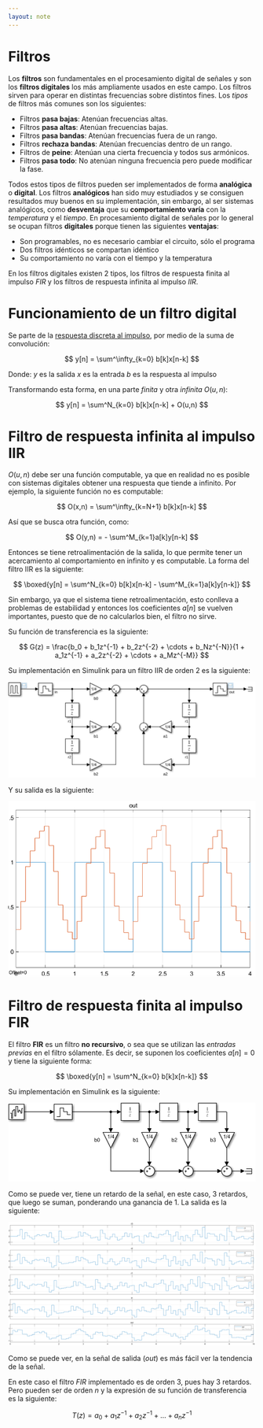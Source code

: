 ```yaml
---
layout: note
---
```


# Filtros
Los **filtros** son fundamentales en el procesamiento digital de señales y son los **filtros digitales** los más ampliamente usados en este campo. Los filtros sirven para operar en distintas frecuencias sobre distintos fines. Los *tipos* de filtros más comunes son los siguientes:

* Filtros **pasa bajas**: Atenúan frecuencias altas.
* Filtros **pasa altas**: Atenúan frecuencias bajas.
* Filtros **pasa bandas**: Atenúan frecuencias fuera de un rango.
* Filtros **rechaza bandas**: Atenúan frecuencias dentro de un rango.
* Filtros de **peine**: Atenúan una cierta frecuencia y todos sus armónicos.
* Filtros **pasa todo**: No atenúan ninguna frecuencia pero puede modificar la fase.

Todos estos tipos de filtros pueden ser implementados de forma **analógica** o **digital**. Los filtros **analógicos** han sido muy estudiados y se consiguen resultados muy buenos en su implementación, sin embargo, al ser sistemas analógicos, como **desventaja** que su **comportamiento varía** con la *temperatura* y el *tiempo*. En procesamiento digital de señales por lo general se ocupan filtros **digitales** porque tienen las siguientes **ventajas**:

* Son programables, no es necesario cambiar el circuito, sólo el programa
* Dos filtros idénticos se compartan idéntico
* Su comportamiento no varía con el tiempo y la temperatura

En los filtros digitales existen 2 tipos, los filtros de respuesta finita al impulso *FIR* y los filtros de respuesta infinita al impulso *IIR*.

# Funcionamiento de un filtro digital
Se parte de la [respuesta discreta al impulso](https://www.youtube.com/watch?v=x1nQtbzP6V8), por medio de la suma de convolución:

$$
y[n] = \sum^\infty_{k=0} b[k]x[n-k]
$$

Donde:
$y$ es la salida
$x$ es la entrada
$b$ es la respuesta al impulso

Transformando esta forma, en una parte *finita* y otra *infinita* $O(u,n)$:

$$
y[n] = \sum^N_{k=0} b[k]x[n-k] + O(u,n)
$$

# Filtro de respuesta infinita al impulso IIR
$O(u,n)$ debe ser una función computable, ya que en realidad no es posible con sistemas digitales obtener una respuesta que tiende a infinito. Por ejemplo, la siguiente función no es computable:

$$
O(x,n) = \sum^\infty_{k=N+1} b[k]x[n-k]
$$

Así que se busca otra función, como:

$$
O(y,n) = - \sum^M_{k=1}a[k]y[n-k]
$$

Entonces se tiene retroalimentación de la salida, lo que permite tener un acercamiento al comportamiento en infinito y es computable. La forma del filtro IIR es la siguiente:

$$
\boxed{y[n] = \sum^N_{k=0} b[k]x[n-k] - \sum^M_{k=1}a[k]y[n-k]}
$$

Sin embargo, ya que el sistema tiene retroalimentación, esto conlleva a problemas de estabilidad y entonces los coeficientes $a[n]$ se vuelven importantes, puesto que de no calcularlos bien, el filtro no sirve.

Su función de transferencia es la siguiente:

$$
G(z) = \frac{b_0 + b_1z^{-1} + b_2z^{-2} + \cdots + b_Nz^{-N}}{1 + a_1z^{-1} + a_2z^{-2} + \cdots + a_Mz^{-M}}
$$

Su implementación en Simulink para un filtro IIR de orden 2 es la siguiente:

![Simulación en Simulink de filtro IIR](../../img/filtro-iir.svg)

Y su salida es la siguiente:

![salida de filtro iir](../../img/salida-filtro-iir.png)

# Filtro de respuesta finita al impulso FIR
El filtro **FIR** es un filtro **no recursivo**, o sea que se utilizan las *entradas previas* en el filtro sólamente. Es decir, se suponen los coeficientes $a[n] = 0$ y tiene la siguiente forma:

$$
\boxed{y[n] = \sum^N_{k=0} b[k]x[n-k]}
$$

Su implementación en Simulink es la siguiente:

![Simulación en Simulink de filtro FIR](../../img/filtro-fir.svg)

Como se puede ver, tiene un retardo de la señal, en este caso, 3 retardos, que luego se suman, ponderando una ganancia de 1. La salida es la siguiente:

![Salida de filtro fir](../../img/salida-filtro-fir.png)

Como se puede ver, en la señal de salida (*out*) es más fácil ver la tendencia de la señal.

En este caso el filtro *FIR* implementado es de orden 3, pues hay 3 retardos. Pero pueden ser de orden $n$ y la expresión de su función de transferencia es la siguiente:

$$
T(z) = a_0 + a_1z^{-1} + a_2z^{-1} + \ldots + a_nz^{-1}
$$
